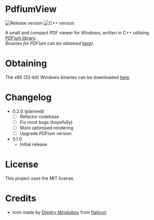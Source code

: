 # PdfiumView

![Release version](https://img.shields.io/badge/release-v0.1.0-yellow.svg)
![C++ version](https://img.shields.io/badge/version-C++20-blue.svg)

A small and compact PDF viewer for Windows, written in C++ utilising [PDFium library](https://pdfium.googlesource.com/pdfium/).<br>
*Binaries for PDFium can be obtained [here](https://github.com/bblanchon/pdfium-binaries)).*


# Obtaining

The x86 (32-bit) Windows binaries can be downloaded [here](https://github.com/makuke1234/PdfiumView/releases).


# Changelog

* 0.2.0 (planned)
	* [ ] Refactor codebase
	* [ ] Fix most bugs (hopefully)
	* [ ] More optimised rendering
	* [ ] Upgrade PDFium version

* 0.1.0
	* Initial release


# License

This project uses the MIT license.


# Credits

* Icon made by [Dimitry Miroliubov](https://www.flaticon.com/authors/dimitry-miroliubov) from [flaticon](http://www.flaticon.com/)

